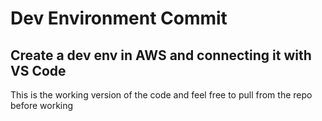# Dev Environment Commit 

## Create a dev env in AWS and connecting it with VS Code

This is the working version of the code and feel free to pull from the repo before working

